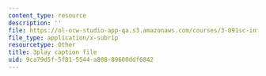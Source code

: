```yaml
---
content_type: resource
description: ''
file: https://ol-ocw-studio-app-qa.s3.amazonaws.com/courses/3-091sc-introduction-to-solid-state-chemistry-fall-2010/9ca79d5f5f815544a80889600ddf6842_c_4dDw7iLn8.vtt
file_type: application/x-subrip
resourcetype: Other
title: 3play caption file
uid: 9ca79d5f-5f81-5544-a808-89600ddf6842
---
```

